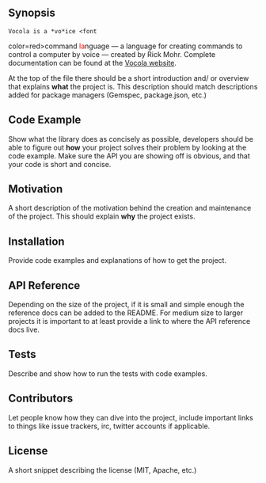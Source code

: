 ## Synopsis

    Vocola is a *vo*ice <font
color=red>co</font>mmand <font color=red>la</font>nguage &mdash; a
language for creating commands to control a computer by voice &mdash;
created by Rick Mohr.  Complete documentation can be found at the <a
href="http://vocola.net/">Vocola website</a>.


At the top of the file there should be a short introduction and/ or
overview that explains **what** the project is. This description should
match descriptions added for package managers (Gemspec, package.json,
etc.)

## Code Example

Show what the library does as concisely as possible, developers should
be able to figure out **how** your project solves their problem by
looking at the code example. Make sure the API you are showing off is
obvious, and that your code is short and concise.

## Motivation

A short description of the motivation behind the creation and
maintenance of the project. This should explain **why** the project
exists.

## Installation

Provide code examples and explanations of how to get the project.

## API Reference

Depending on the size of the project, if it is small and simple enough
the reference docs can be added to the README. For medium size to larger
projects it is important to at least provide a link to where the API
reference docs live.

## Tests

Describe and show how to run the tests with code examples.

## Contributors

Let people know how they can dive into the project, include important
links to things like issue trackers, irc, twitter accounts if
applicable.

## License

A short snippet describing the license (MIT, Apache, etc.)
